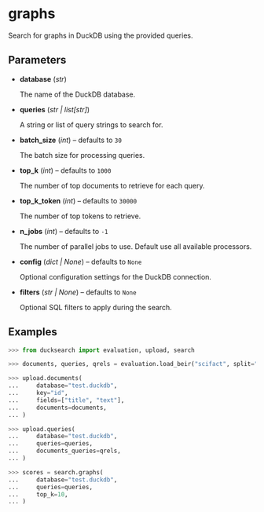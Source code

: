 # graphs

Search for graphs in DuckDB using the provided queries.



## Parameters

- **database** (*str*)

    The name of the DuckDB database.

- **queries** (*str | list[str]*)

    A string or list of query strings to search for.

- **batch_size** (*int*) – defaults to `30`

    The batch size for processing queries.

- **top_k** (*int*) – defaults to `1000`

    The number of top documents to retrieve for each query.

- **top_k_token** (*int*) – defaults to `30000`

    The number of top tokens to retrieve.

- **n_jobs** (*int*) – defaults to `-1`

    The number of parallel jobs to use. Default use all available processors.

- **config** (*dict | None*) – defaults to `None`

    Optional configuration settings for the DuckDB connection.

- **filters** (*str | None*) – defaults to `None`

    Optional SQL filters to apply during the search.



## Examples

```python
>>> from ducksearch import evaluation, upload, search

>>> documents, queries, qrels = evaluation.load_beir("scifact", split="train")

>>> upload.documents(
...     database="test.duckdb",
...     key="id",
...     fields=["title", "text"],
...     documents=documents,
... )

>>> upload.queries(
...     database="test.duckdb",
...     queries=queries,
...     documents_queries=qrels,
... )

>>> scores = search.graphs(
...     database="test.duckdb",
...     queries=queries,
...     top_k=10,
... )
```

